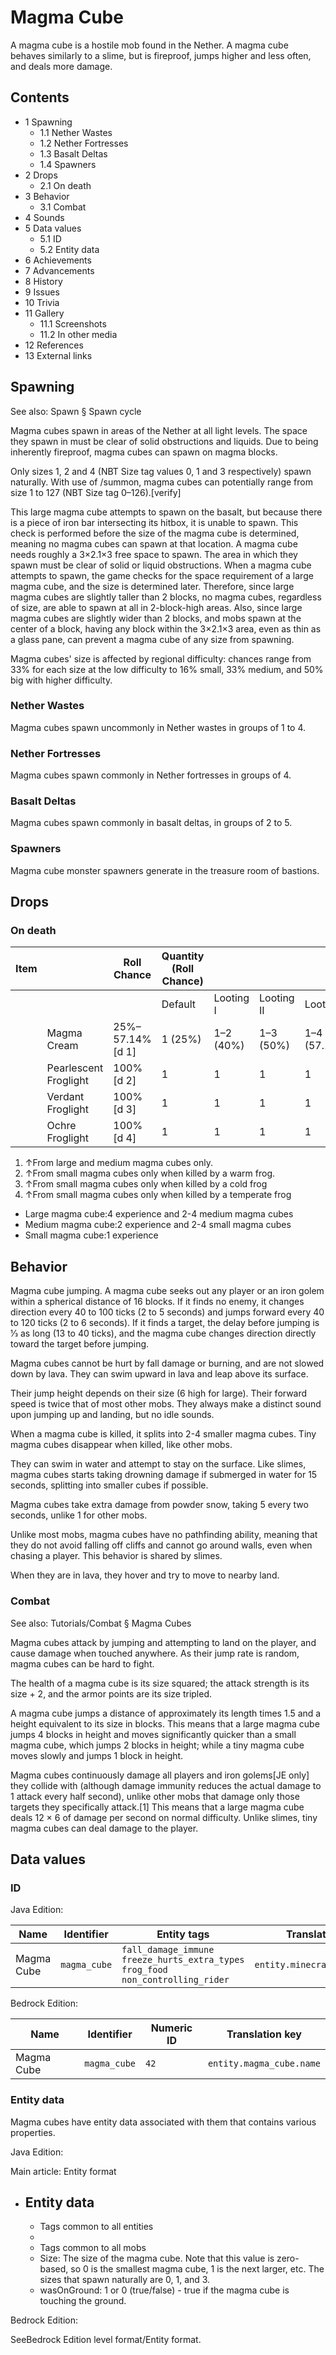 # Magma Cube
A magma cube is a hostile mob found in the Nether. A magma cube behaves similarly to a slime, but is fireproof, jumps higher and less often, and deals more damage.

## Contents
- 1 Spawning
	- 1.1 Nether Wastes
	- 1.2 Nether Fortresses
	- 1.3 Basalt Deltas
	- 1.4 Spawners
- 2 Drops
	- 2.1 On death
- 3 Behavior
	- 3.1 Combat
- 4 Sounds
- 5 Data values
	- 5.1 ID
	- 5.2 Entity data
- 6 Achievements
- 7 Advancements
- 8 History
- 9 Issues
- 10 Trivia
- 11 Gallery
	- 11.1 Screenshots
	- 11.2 In other media
- 12 References
- 13 External links

## Spawning
See also: Spawn § Spawn cycle

Magma cubes spawn in areas of the Nether at all light levels. The space they spawn in must be clear of solid obstructions and liquids. Due to being inherently fireproof, magma cubes can spawn on magma blocks. 

Only sizes 1, 2 and 4 (NBT Size tag values 0, 1 and 3 respectively) spawn naturally. With use of /summon, magma cubes can potentially range from size 1 to 127 (NBT Size tag 0–126).[verify]

This large magma cube attempts to spawn on the basalt, but because there is a piece of iron bar intersecting its hitbox, it is unable to spawn. This check is performed before the size of the magma cube is determined, meaning no magma cubes can spawn at that location.
A magma cube needs roughly a 3×2.1×3 free space to spawn. The area in which they spawn must be clear of solid or liquid obstructions. When a magma cube attempts to spawn, the game checks for the space requirement of a large magma cube, and the size is determined later. Therefore, since large magma cubes are slightly taller than 2 blocks, no magma cubes, regardless of size, are able to spawn at all in 2-block-high areas. Also, since large magma cubes are slightly wider than 2 blocks, and mobs spawn at the center of a block, having any block within the 3×2.1×3 area, even as thin as a glass pane, can prevent a magma cube of any size from spawning.

Magma cubes' size is affected by regional difficulty: chances range from 33% for each size at the low difficulty to 16% small, 33% medium, and 50% big with higher difficulty.

### Nether Wastes
Magma cubes spawn uncommonly in Nether wastes in groups of 1 to 4.

### Nether Fortresses
Magma cubes spawn commonly in Nether fortresses in groups of 4.

### Basalt Deltas
Magma cubes spawn commonly in basalt deltas, in groups of 2 to 5.

### Spawners
Magma cube monster spawners generate in the treasure room of bastions.

## Drops
### On death
| Item |                       | Roll Chance     | Quantity (Roll Chance) |           |            |              |
|------|-----------------------|-----------------|------------------------|-----------|------------|--------------|
|      |                       |                 | Default                | Looting I | Looting II | Looting III  |
|      | Magma Cream           | 25%–57.14%[d 1] | 1 (25%)                | 1–2 (40%) | 1–3 (50%)  | 1–4 (57.14%) |
|      | Pearlescent Froglight | 100%[d 2]       | 1                      | 1         | 1          | 1            |
|      | Verdant Froglight     | 100%[d 3]       | 1                      | 1         | 1          | 1            |
|      | Ochre Froglight       | 100%[d 4]       | 1                      | 1         | 1          | 1            |

1. ↑From large and medium magma cubes only.
2. ↑From small magma cubes only when killed by a warm frog.
3. ↑From small magma cubes only when killed by a cold frog
4. ↑From small magma cubes only when killed by a temperate frog

- Large magma cube:4 experience and 2-4 medium magma cubes
- Medium magma cube:2 experience and 2-4 small magma cubes
- Small magma cube:1 experience

## Behavior
Magma cube jumping.
A magma cube seeks out any player or an iron golem within a spherical distance of 16 blocks. If it finds no enemy, it changes direction every 40 to 100 ticks (2 to 5 seconds) and jumps forward every 40 to 120 ticks (2 to 6 seconds). If it finds a target, the delay before jumping is 1⁄3 as long (13 to 40 ticks), and the magma cube changes direction directly toward the target before jumping.

Magma cubes cannot be hurt by fall damage or burning, and are not slowed down by lava. They can swim upward in lava and leap above its surface. 

Their jump height depends on their size (6 high for large). Their forward speed is twice that of most other mobs. They always make a distinct sound upon jumping up and landing, but no idle sounds.

When a magma cube is killed, it splits into 2-4 smaller magma cubes. Tiny magma cubes disappear when killed, like other mobs.

They can swim in water and attempt to stay on the surface. Like slimes, magma cubes starts taking drowning damage if submerged in water for 15 seconds, splitting into smaller cubes if possible.

Magma cubes take extra damage from powder snow, taking 5 every two seconds, unlike 1 for other mobs.

Unlike most mobs, magma cubes have no pathfinding ability, meaning that they do not avoid falling off cliffs and cannot go around walls, even when chasing a player. This behavior is shared by slimes.

When they are in lava, they hover and try to move to nearby land.

### Combat
See also: Tutorials/Combat § Magma Cubes

Magma cubes attack by jumping and attempting to land on the player, and cause damage when touched anywhere. As their jump rate is random, magma cubes can be hard to fight.

The health of a magma cube is its size squared; the attack strength is its size + 2, and the armor points are its size tripled.

A magma cube jumps a distance of approximately its length times 1.5 and a height equivalent to its size in blocks. This means that a large magma cube jumps 4 blocks in height and moves significantly quicker than a small magma cube, which jumps 2 blocks in height; while a tiny magma cube moves slowly and jumps 1 block in height.

Magma cubes continuously damage all players and iron golems‌[JE  only] they collide with (although damage immunity reduces the actual damage to 1 attack every half second), unlike other mobs that damage only those targets they specifically attack.[1] This means that a large magma cube deals 12 × 6 of damage per second on normal difficulty. Unlike slimes, tiny magma cubes can deal damage to the player.

## Data values
### ID
Java Edition:

| Name       | Identifier   | Entity tags                                                                                     | Translation key               |
|------------|--------------|-------------------------------------------------------------------------------------------------|-------------------------------|
| Magma Cube | `magma_cube` | `fall_damage_immune`<br/>`freeze_hurts_extra_types`<br/>`frog_food`<br/>`non_controlling_rider` | `entity.minecraft.magma_cube` |

Bedrock Edition:

| Name       | Identifier   | Numeric ID | Translation key          |
|------------|--------------|------------|--------------------------|
| Magma Cube | `magma_cube` | `42`       | `entity.magma_cube.name` |

### Entity data
Magma cubes have entity data associated with them that contains various properties.

Java Edition:

Main article: Entity format
- Entity data
	- 
	- Tags common to all entities
	- 
	- Tags common to all mobs
	- Size: The size of the magma cube. Note that this value is zero-based, so 0 is the smallest magma cube, 1 is the next larger, etc. The sizes that spawn naturally are 0, 1, and 3.
	- wasOnGround: 1 or 0 (true/false) - true if the magma cube is touching the ground.

Bedrock Edition:

SeeBedrock Edition level format/Entity format.
